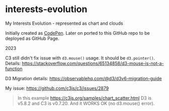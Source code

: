 # interests-evolution
My Interests Evolution - represented as chart and clouds


Initially created as [CodePen](https://codepen.io/landike/pen/ZOyPWv). Later on ported to this GitHub repo to be deployed as GitHub Page.

2023

C3 still didn't fix issue with `d3.mouse()` usage. It should be `d3.pointer()`.
Details: https://stackoverflow.com/questions/65134858/d3-mouse-is-not-a-function

D3 Migration details: https://observablehq.com/@d3/d3v6-migration-guide

My issue: https://github.com/c3js/c3/issues/2879

> In this example https://c3js.org/samples/chart_scatter.html D3 is v5.8.2 and C3 is v0.7.20. And it WORKS OK (no d3.mouse() error).
